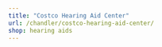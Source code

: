 ```yaml
---
title: "Costco Hearing Aid Center"
url: /chandler/costco-hearing-aid-center/
shop: hearing aids
---
```

